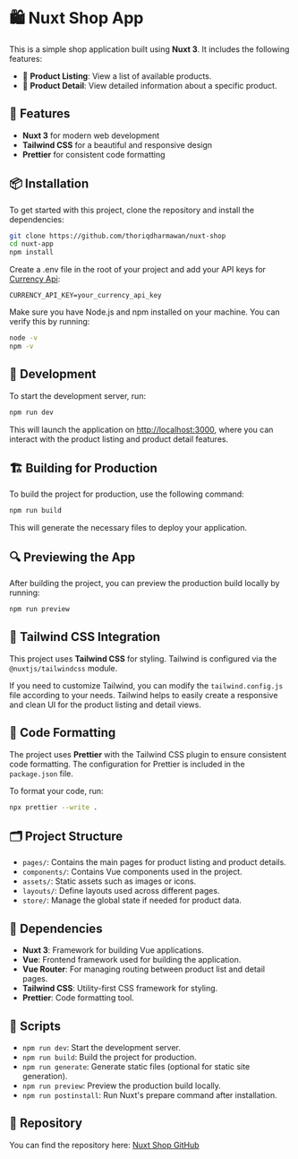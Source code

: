 # 🛍️ Nuxt Shop App

This is a simple shop application built using **Nuxt 3**. It includes the following features:

- 🛒 **Product Listing**: View a list of available products.
- 📄 **Product Detail**: View detailed information about a specific product.

## 🌟 Features

- **Nuxt 3** for modern web development
- **Tailwind CSS** for a beautiful and responsive design
- **Prettier** for consistent code formatting

## 📦 Installation

To get started with this project, clone the repository and install the dependencies:

```bash
git clone https://github.com/thoriqdharmawan/nuxt-shop
cd nuxt-app
npm install
```

Create a .env file in the root of your project and add your API keys for [Currency Api](https://app.currencyapi.com/):

```
CURRENCY_API_KEY=your_currency_api_key
```

Make sure you have Node.js and npm installed on your machine. You can verify this by running:

```bash
node -v
npm -v
```

## 🚀 Development

To start the development server, run:

```bash
npm run dev
```

This will launch the application on [http://localhost:3000](http://localhost:3000), where you can interact with the product listing and product detail features.

## 🏗️ Building for Production

To build the project for production, use the following command:

```bash
npm run build
```

This will generate the necessary files to deploy your application.

## 🔍 Previewing the App

After building the project, you can preview the production build locally by running:

```bash
npm run preview
```

## 🎨 Tailwind CSS Integration

This project uses **Tailwind CSS** for styling. Tailwind is configured via the `@nuxtjs/tailwindcss` module.

If you need to customize Tailwind, you can modify the `tailwind.config.js` file according to your needs. Tailwind helps to easily create a responsive and clean UI for the product listing and detail views.

## 🧹 Code Formatting

The project uses **Prettier** with the Tailwind CSS plugin to ensure consistent code formatting. The configuration for Prettier is included in the `package.json` file.

To format your code, run:

```bash
npx prettier --write .
```

## 🗂️ Project Structure

- `pages/`: Contains the main pages for product listing and product details.
- `components/`: Contains Vue components used in the project.
- `assets/`: Static assets such as images or icons.
- `layouts/`: Define layouts used across different pages.
- `store/`: Manage the global state if needed for product data.

## 📜 Dependencies

- **Nuxt 3**: Framework for building Vue applications.
- **Vue**: Frontend framework used for building the application.
- **Vue Router**: For managing routing between product list and detail pages.
- **Tailwind CSS**: Utility-first CSS framework for styling.
- **Prettier**: Code formatting tool.

## 📜 Scripts

- `npm run dev`: Start the development server.
- `npm run build`: Build the project for production.
- `npm run generate`: Generate static files (optional for static site generation).
- `npm run preview`: Preview the production build locally.
- `npm run postinstall`: Run Nuxt's prepare command after installation.

## 🔗 Repository

You can find the repository here: [Nuxt Shop GitHub](https://github.com/thoriqdharmawan/nuxt-shop)
